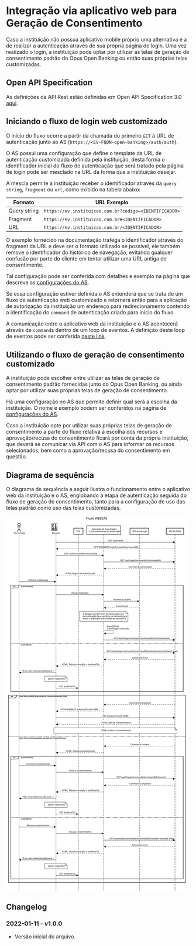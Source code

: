 # Integração via aplicativo web para Geração de Consentimento

Caso a instituição não possua aplicativo mobile próprio uma alternativa
é a de realizar a autenticação através de sua própria página de login. Uma
vez realizado o login, a instituição pode optar por utilizar as
telas de geração de consentimento padrão do Opus Open Banking ou então suas
próprias telas customizadas.

## Open API Specification

As definições da API Rest estão definidas em Open API Specification 3.0 [aqui](oas-app2as.yaml).

## Iniciando o fluxo de login web customizado

O início do fluxo ocorre a partir da chamada do primeiro `GET` à URL de
autenticação junto ao AS (`https://<EV-FQDN-open-banking>/auth/auth`).

O AS possui uma configuração que define o template da URL de autenticação
customizada definida pela instituição, desta forma o identificador inicial
do fluxo de autenticação que será tratado pela página de login pode ser
mesclado na URL da forma que a instituição desejar.

A mescla permite a instituição receber o identificador através da `query string`,
`fragment` ou `url`, como exibido na tabela abaixo:

| Formato      | URL Exemplo                                                         |
| ------------ | ------------------------------------------------------------------- |
| Query string | `https://ev.instituicao.com.br?codigo=<IDENTIFICADOR>` |
| Fragment     | `https://ev.instituicao.com.br#<IDENTIFICADOR>`        |
| URL          | `https://ev.instituicao.com.br/<IDENTIFICADOR>`        |

 O exemplo fornecido na documentação trafega o identificador através do fragment
 da URL e deve ser o formato utilizado se possível, ele também remove o
 identificador do histórico de navegação, evitando qualquer confusão por parte
 do cliente em tentar utilizar uma URL antiga de consentimento.

Tal configuração pode ser conferida com detalhes e exemplo na página que descreve
as [configurações do AS](../deploy/oob-authorization-server/readme.md).

Se essa configuração estiver definida o AS entenderá que se trata de um fluxo
de autenticação web customizado e retornará então para a aplicação de
autorização da instituição um endereço para redirecionamento contendo a
identificação do `command` de autenticação criado para início do fluxo.

A comunicação entre o aplicativo web da instituição e o AS acontecerá através
de `command`s dentro de um loop de eventos. A definição deste loop de eventos
pode ser conferida [neste link](../loop-comandos.md).

## Utilizando o fluxo de geração de consentimento customizado

A instituição pode escolher entre utilizar as telas de geração de consentimento
padrão fornecidas junto do Opus Open Banking, ou ainda optar por utilizar suas
próprias telas de geração de consentimento.

Há uma configuração no AS que permite definir qual será a escolha da instituição.
O nome e exemplo podem ser conferidos na página de
[configurações do AS](../deploy/oob-authorization-server/readme.md).

Caso a instituição opte por utilizar suas próprias telas de geração de consentimento
a parte do fluxo relativa à escolha dos recursos e aprovação/recusa do
consentimento ficará por conta da própria instituição, que deverá se comunicar via
API com o AS para informar os recursos selecionados, bem como a aprovação/recusa
do consentimento em questão.

## Diagrama de sequência

O diagrama de sequência a seguir ilustra o funcionamento entre o aplicativo web da
instituição e o AS, englobando a etapa de autenticação seguida do fluxo de geração
de consentimento, tanto para a configuração de uso das telas padrão como uso das
telas customizadas.

![Diagrama de sequência](images/sequencia-web2as.svg)

## Changelog

### 2022-01-11 - v1.0.0

- Versão inicial do arquivo.
